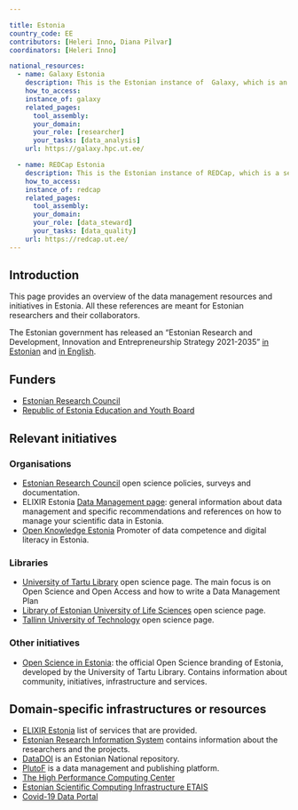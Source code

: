 ```yaml
---

title: Estonia
country_code: EE
contributors: [Heleri Inno, Diana Pilvar]
coordinators: [Heleri Inno]

national_resources:
  - name: Galaxy Estonia
    description: This is the Estonian instance of  Galaxy, which is an open source, web-based platform for data intensive biomedical research.
    how_to_access:
    instance_of: galaxy
    related_pages:
      tool_assembly:
      your_domain:
      your_role: [researcher]
      your_tasks: [data_analysis]
    url: https://galaxy.hpc.ut.ee/

  - name: REDCap Estonia
    description: This is the Estonian instance of REDCap, which is a secure web platform for building and managing online databases and surveys.
    how_to_access:
    instance_of: redcap
    related_pages:
      tool_assembly:
      your_domain:
      your_role: [data_steward]
      your_tasks: [data_quality]
    url: https://redcap.ut.ee/
---
```


## Introduction

This page provides an overview of the data management resources and initiatives in Estonia. All these references are meant for Estonian researchers and their collaborators.

The Estonian government has released an “Estonian Research and Development, Innovation and Entrepreneurship Strategy 2021-2035” [in Estonian](https://www.hm.ee/korgharidus-ja-teadus/teadus-ja-arendustegevus/taie-arengukava-2021-2035) and [in English](https://www.hm.ee/en/ministry/ministry/strategic-planning-2021-2035#rdie).

## Funders

* [Estonian Research Council](https://www.etag.ee/en/)
* [Republic of Estonia Education and Youth Board](https://harno.ee/en)

## Relevant initiatives
<!--- Ethical and legal regulations in the country, committees, etc.; we mostly don't have these, we will add different organisations dealing with data management in Estonia --->

### Organisations
* [Estonian Research Council](https://etag.ee/en/activities/open-science/) open science policies, surveys and documentation.
* ELIXIR Estonia [Data Management page](https://elixir.ut.ee/data_management/introduction/): general information about data management and specific recommendations and references on how to manage your scientific data in Estonia.
* [Open Knowledge Estonia](https://okee.ee/andmeklubi/) Promoter of data competence and digital literacy in Estonia.

### Libraries
* [University of Tartu Library](https://utlib.ut.ee/en/content/open-science) open science page. The main focus is on Open Science and Open Access and how to write a Data Management Plan
* [Library of Estonian University of Life Sciences](https://library.emu.ee/en/research/open-science/) open science page.
* [Tallinn University of Technology](https://taltech.ee/en/library/open-science) open science page.


### Other initiatives
* [Open Science in Estonia](https://www.avatudteadus.ee/en/home/): the official Open Science branding of Estonia, developed by the University of Tartu Library. Contains information about community, initiatives, infrastructure and services.


## Domain-specific infrastructures or resources

* [ELIXIR Estonia](https://elixir.ut.ee/services) list of services that are provided.
* [Estonian Research Information System](https://www.etis.ee/) contains information about the researchers and the projects.
* [DataDOI](https://datadoi.ee/) is an Estonian National repository.
* [PlutoF](https://plutof.ut.ee/) is a data management and publishing platform.
* [The High Performance Computing Center](https://hpc.ut.ee/)
* [Estonian Scientific Computing Infrastructure ETAIS](https://etais.ee/)
* [Covid-19 Data Portal](https://covid19dataportal.ee/en/about/)
